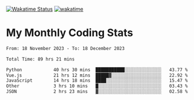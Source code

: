 [![Wakatime Status](https://github.com/noopurphalak/noopurphalak/workflows/wakatime-status-update/badge.svg)](https://github.com/noopurphalak/noopurphalak/actions/workflows/main.yml)
[![wakatime](https://wakatime.com/badge/user/80ace140-ef40-4fdd-b8ed-f3be3d2e1aea.svg)](https://wakatime.com/@80ace140-ef40-4fdd-b8ed-f3be3d2e1aea)

# My Monthly Coding Stats

<!--START_SECTION:waka-->

```txt
From: 18 November 2023 - To: 18 December 2023

Total Time: 89 hrs 21 mins

Python            40 hrs 30 mins  ███████████░░░░░░░░░░░░░░   43.77 %
Vue.js            21 hrs 12 mins  █████▓░░░░░░░░░░░░░░░░░░░   22.92 %
JavaScript        14 hrs 18 mins  ████░░░░░░░░░░░░░░░░░░░░░   15.47 %
Other             3 hrs 10 mins   █░░░░░░░░░░░░░░░░░░░░░░░░   03.43 %
JSON              2 hrs 23 mins   ▓░░░░░░░░░░░░░░░░░░░░░░░░   02.58 %
```

<!--END_SECTION:waka-->
